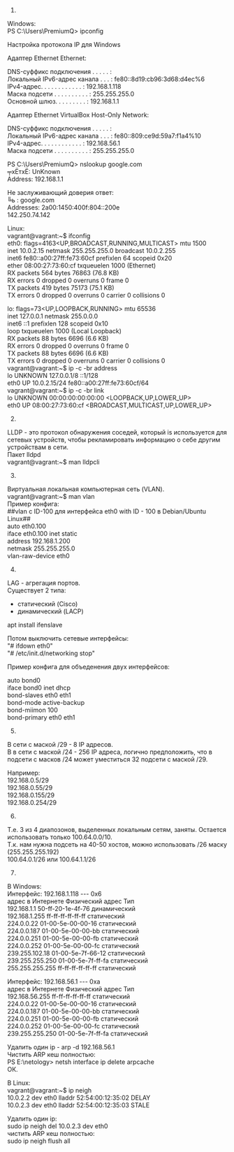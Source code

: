 1)  
Windows:  
PS C:\Users\PremiumQ> ipconfig  
  
Настройка протокола IP для Windows  
  
Адаптер Ethernet Ethernet:  
  
   DNS-суффикс подключения . . . . . :  
   Локальный IPv6-адрес канала . . . : fe80::8d19:cb96:3d68:d4ec%6  
   IPv4-адрес. . . . . . . . . . . . : 192.168.1.118  
   Маска подсети . . . . . . . . . . : 255.255.255.0  
   Основной шлюз. . . . . . . . . : 192.168.1.1  
  
Адаптер Ethernet VirtualBox Host-Only Network:  
  
   DNS-суффикс подключения . . . . . :  
   Локальный IPv6-адрес канала . . . : fe80::809:ce9d:59a7:f1a4%10  
   IPv4-адрес. . . . . . . . . . . . : 192.168.56.1  
   Маска подсети . . . . . . . . . . : 255.255.255.0  
    
PS C:\Users\PremiumQ> nslookup google.com  
╤хЁтхЁ:  UnKnown  
Address:  192.168.1.1  
  
Не заслуживающий доверия ответ:  
╚ь :     google.com  
Addresses:  2a00:1450:400f:804::200e  
          142.250.74.142  
  
Linux:  
vagrant@vagrant:~$ ifconfig  
eth0: flags=4163<UP,BROADCAST,RUNNING,MULTICAST>  mtu 1500  
        inet 10.0.2.15  netmask 255.255.255.0  broadcast 10.0.2.255  
        inet6 fe80::a00:27ff:fe73:60cf  prefixlen 64  scopeid 0x20<link>  
        ether 08:00:27:73:60:cf  txqueuelen 1000  (Ethernet)  
        RX packets 564  bytes 76863 (76.8 KB)  
        RX errors 0  dropped 0  overruns 0  frame 0  
        TX packets 419  bytes 75173 (75.1 KB)  
        TX errors 0  dropped 0 overruns 0  carrier 0  collisions 0  
  
lo: flags=73<UP,LOOPBACK,RUNNING>  mtu 65536  
        inet 127.0.0.1  netmask 255.0.0.0  
        inet6 ::1  prefixlen 128  scopeid 0x10<host>  
        loop  txqueuelen 1000  (Local Loopback)  
        RX packets 88  bytes 6696 (6.6 KB)  
        RX errors 0  dropped 0  overruns 0  frame 0  
        TX packets 88  bytes 6696 (6.6 KB)  
        TX errors 0  dropped 0 overruns 0  carrier 0  collisions 0  
vagrant@vagrant:~$ ip -c -br address  
lo               UNKNOWN        127.0.0.1/8 ::1/128  
eth0             UP             10.0.2.15/24 fe80::a00:27ff:fe73:60cf/64  
vagrant@vagrant:~$ ip -c -br link  
lo               UNKNOWN        00:00:00:00:00:00 <LOOPBACK,UP,LOWER_UP>  
eth0             UP             08:00:27:73:60:cf <BROADCAST,MULTICAST,UP,LOWER_UP>  
  
2)  
LLDP - это протокол обнаружения соседей, который is используется для сетевых устройств, чтобы рекламировать информацию о себе другим устройствам в сети.   
Пакет lldpd  
vagrant@vagrant:~$ man lldpcli  

3)  
Виртуальная локальная компьютерная сеть (VLAN).  
vagrant@vagrant:~$ man vlan  
Пример конфига:  
##vlan с ID-100 для интерфейса eth0 with ID - 100 в Debian/Ubuntu Linux##  
auto eth0.100  
iface eth0.100 inet static  
address 192.168.1.200  
netmask 255.255.255.0  
vlan-raw-device eth0  
  
4)  
LAG - агрегация портов.   
Существует 2 типа:  
- статический (Cisco)  
- динамический (LACP)  
  
 apt install ifenslave  
   
Потом выключить сетевые интерфейсы:  
"# ifdown eth0"    
"# /etc/init.d/networking stop"   
  
Пример конфига для объеденения двух интерфейсов:  

auto bond0  
iface bond0 inet dhcp  
   bond-slaves eth0 eth1  
   bond-mode active-backup  
   bond-miimon 100  
   bond-primary eth0 eth1  
  
5)  
В сети с маской /29 - 8 IP aдресов.  
В в сети с маской /24  - 256 IP адреса, логично предположить, что в подсети с масков /24 может уместиться 32 подсети с маской /29.  
  
Например:   
192.168.0.5/29  
192.168.0.55/29  
192.168.0.155/29  
192.168.0.254/29  
  
6)  
Т.е. 3 из 4 диапозонов, выделенных локальным сетям, заняты. Остается использовать только 100.64.0.0/10.  
Т.к. нам нужна подсеть на 40-50 хостов, можно использовать /26 маску (255.255.255.192)  
100.64.0.1/26 или 100.64.1.1/26  
  
7)    
В Windows:  
Интерфейс: 192.168.1.118 --- 0x6  
  адрес в Интернете      Физический адрес      Тип  
  192.168.1.1           50-ff-20-1e-4f-76     динамический  
  192.168.1.255         ff-ff-ff-ff-ff-ff     статический  
  224.0.0.22            01-00-5e-00-00-16     статический  
  224.0.0.187           01-00-5e-00-00-bb     статический  
  224.0.0.251           01-00-5e-00-00-fb     статический  
  224.0.0.252           01-00-5e-00-00-fc     статический   
  239.255.102.18        01-00-5e-7f-66-12     статический  
  239.255.255.250       01-00-5e-7f-ff-fa     статический  
  255.255.255.255       ff-ff-ff-ff-ff-ff     статический  
  
Интерфейс: 192.168.56.1 --- 0xa  
  адрес в Интернете      Физический адрес      Тип  
  192.168.56.255        ff-ff-ff-ff-ff-ff     статический  
  224.0.0.22            01-00-5e-00-00-16     статический  
  224.0.0.187           01-00-5e-00-00-bb     статический  
  224.0.0.251           01-00-5e-00-00-fb     статический  
  224.0.0.252           01-00-5e-00-00-fc     статический  
  239.255.255.250       01-00-5e-7f-ff-fa     статический  
  
Удалить один ip - arp -d 192.168.56.1  
Чистить ARP кеш полностью:  
PS E:\netology> netsh interface ip delete arpcache  
ОК.  
  
В Linux:  
vagrant@vagrant:~$ ip neigh  
10.0.2.2 dev eth0 lladdr 52:54:00:12:35:02 DELAY  
10.0.2.3 dev eth0 lladdr 52:54:00:12:35:03 STALE  
  
Удалить один ip:  
sudo ip neigh del 10.0.2.3 dev eth0  
чистить ARP кеш полностью:  
sudo ip neigh flush all  
  